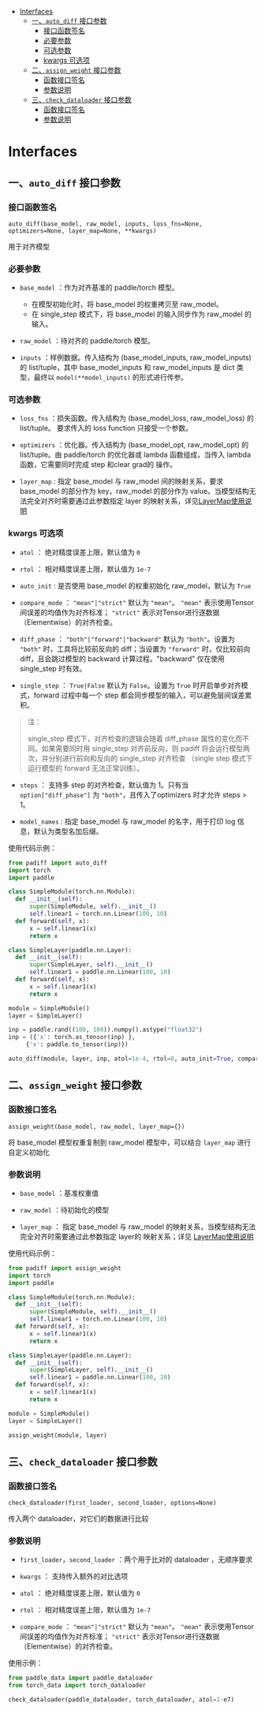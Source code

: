 - [Interfaces](#interfaces)
  - [一、`auto_diff` 接口参数](#一auto_diff-接口参数)
    - [接口函数签名](#接口函数签名)
    - [必要参数](#必要参数)
    - [可选参数](#可选参数)
    - [kwargs 可选项](#kwargs-可选项)
  - [二、`assign_weight` 接口参数](#二assign_weight-接口参数)
    - [函数接口签名](#函数接口签名)
    - [参数说明](#参数说明)
  - [三、`check_dataloader` 接口参数](#三check_dataloader-接口参数)
    - [函数接口签名](#函数接口签名-1)
    - [参数说明](#参数说明-1)

# Interfaces
## 一、`auto_diff` 接口参数

### 接口函数签名
`auto_diff(base_model, raw_model, inputs, loss_fns=None, optimizers=None, layer_map=None, **kwargs)`

用于对齐模型

### 必要参数

  -   `base_model` ：作为对齐基准的 paddle/torch 模型。
      -   在模型初始化时，将 base_model 的权重拷贝至 raw_model。
      -   在 single_step 模式下，将 base_model 的输入同步作为 raw_model 的输入。

  -   `raw_model` ：待对齐的 paddle/torch 模型。

  -   `inputs` ：样例数据。传入结构为 (base_model_inputs, raw_model_inputs) 的 list/tuple，其中 base_model_inputs 和 raw_model_inputs 是 dict 类型，最终以 `model(**model_inputs)` 的形式进行传参。

### 可选参数

  -   `loss_fns` ：损失函数。传入结构为 (base_model_loss, raw_model_loss) 的 list/tuple。 要求传入的 loss function 只接受一个参数。

  -   `optimizers` ：优化器。传入结构为 (base_model_opt, raw_model_opt) 的 list/tuple。由 paddle/torch 的优化器或 lambda 函数组成，当传入 lambda 函数，它需要同时完成 step 和clear grad的 操作。

  -   `layer_map` : 指定 base_model 与 raw_model 间的映射关系，要求 base_model 的部分作为 key，raw_model 的部分作为 value。当模型结构无法完全对齐时需要通过此参数指定 layer 的映射关系，详见[LayerMap使用说明](LayerMap.md)

### kwargs 可选项

  -   `atol` ： 绝对精度误差上限，默认值为  `0`

  -   `rtol` ： 相对精度误差上限，默认值为  `1e-7`

  -   `auto_init` : 是否使用 base_model 的权重初始化 raw_model，默认为 `True`

  -   `compare_mode` ：  `"mean"|"strict"`  默认为  `"mean"`。  `"mean"`  表示使用Tensor间误差的均值作为对齐标准；  `"strict"`  表示对Tensor进行逐数据（Elementwise）的对齐检查。

  -   `diff_phase` ：  `"both"|"forward"|"backward"`  默认为  `"both"`。设置为  `"both"`  时，工具将比较前反向的 diff；当设置为  `"forward"`  时，仅比较前向 diff，且会跳过模型的 backward 计算过程。"backward" 仅在使用 single_step 时有效。

  -   `single_step` ：  `True|False`  默认为  `False`。设置为  `True`  时开启单步对齐模式，forward 过程中每一个 step 都会同步模型的输入，可以避免层间误差累积。

  > 注：
  >
  > single_step 模式下，对齐检查的逻辑会随着 diff_phase 属性的变化而不同。如果需要同时用 single_step 对齐前反向，则 padiff 将会运行模型两次，并分别进行前向和反向的 single_step 对齐检查 （single step 模式下运行模型的 forward 无法正常训练）。

  -   `steps` ： 支持多 step 的对齐检查，默认值为 1。只有当 `option["diff_phase"]`  为  `"both"`，且传入了optimizers 时才允许 steps > 1。

  -   `model_names` :  指定 base_model 与 raw_model 的名字，用于打印 log 信息，默认为类型名加后缀。

使用代码示例：
```py
from padiff import auto_diff
import torch
import paddle

class SimpleModule(torch.nn.Module):
  def __init__(self):
      super(SimpleModule, self).__init__()
      self.linear1 = torch.nn.Linear(100, 10)
  def forward(self, x):
      x = self.linear1(x)
      return x

class SimpleLayer(paddle.nn.Layer):
  def __init__(self):
      super(SimpleLayer, self).__init__()
      self.linear1 = paddle.nn.Linear(100, 10)
  def forward(self, x):
      x = self.linear1(x)
      return x

module = SimpleModule()
layer = SimpleLayer()

inp = paddle.rand((100, 100)).numpy().astype("float32")
inp = ({'x': torch.as_tensor(inp) },
     {'x': paddle.to_tensor(inp)})

auto_diff(module, layer, inp, atol=1e-4, rtol=0, auto_init=True, compare_mode='strict', single_step=False)
```



## 二、`assign_weight` 接口参数

### 函数接口签名
`assign_weight(base_model, raw_model, layer_map={})`

将 base_model 模型权重复制到 raw_model 模型中，可以结合 `layer_map` 进行自定义初始化

### 参数说明

-   `base_model` ：基准权重值

-   `raw_model` ：待初始化的模型

-   `layer_map` ： 指定 base_model 与 raw_model 的映射关系，当模型结构无法完全对齐时需要通过此参数指定 layer的 映射关系；详见 [LayerMap使用说明](LayerMap.md)


使用代码示例：
```py
from padiff import assign_weight
import torch
import paddle

class SimpleModule(torch.nn.Module):
  def __init__(self):
      super(SimpleModule, self).__init__()
      self.linear1 = torch.nn.Linear(100, 10)
  def forward(self, x):
      x = self.linear1(x)
      return x

class SimpleLayer(paddle.nn.Layer):
  def __init__(self):
      super(SimpleLayer, self).__init__()
      self.linear1 = paddle.nn.Linear(100, 10)
  def forward(self, x):
      x = self.linear1(x)
      return x

module = SimpleModule()
layer = SimpleLayer()

assign_weight(module, layer)
```


## 三、`check_dataloader` 接口参数

### 函数接口签名
`check_dataloader(first_loader, second_loader, options=None)`

传入两个 dataloader，对它们的数据进行比较

### 参数说明

-   `first_loader`，`second_loader` ：两个用于比对的 dataloader ，无顺序要求

-   `kwargs` ： 支持传入额外的对比选项

  -   `atol` ： 绝对精度误差上限，默认值为  `0`

  -   `rtol` ： 相对精度误差上限，默认值为  `1e-7`

  -   `compare_mode` ：  `"mean"|"strict"`  默认为  `"mean"`。  `"mean"`  表示使用Tensor间误差的均值作为对齐标准；  `"strict"`  表示对Tensor进行逐数据（Elementwise）的对齐检查。

使用示例：
```py
from paddle_data import paddle_dataloader
from torch_data import torch_dataloader

check_dataloader(paddle_dataloader, torch_dataloader, atol=1-e7)
```
